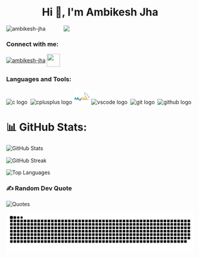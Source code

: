 <h1 align="center"><b>Hi 👋, I'm Ambikesh Jha</b></h1>

<img align='right'  width="350" src="https://i.pinimg.com/originals/e8/f4/53/e8f453469a3ec97ecd354df465d73913.gif">

<p align="left"> 
<img src="https://komarev.com/ghpvc/?username=ambikesh-jha&label=Profile%20views&color=0e75b6&style=flat" alt="ambikesh-jha" /> </p>

<h3 align="left">Connect with me:</h3>
<p align="left">
<a href="https://linkedin.com/in/ambikesh-jha" target="blank"><img align="center" src="https://raw.githubusercontent.com/rahuldkjain/github-profile-readme-generator/master/src/images/icons/Social/linked-in-alt.svg" alt="ambikesh-jha" height="30" width="40" /></a>
  <a href="mailto:jhaambikesh8@gmail.com" target="blank"><img align="center" src="https://cdn.iconscout.com/icon/free/png-256/free-gmail-7662227-6297163.png" height="35" width="35" /></a>
</p>

<h3 align="left">Languages and Tools:</h3>
<div align="left">
  <img src="https://cdn.jsdelivr.net/gh/devicons/devicon/icons/c/c-original.svg" height="40" alt="c logo"  />
  <img/>
  <img src="https://cdn.jsdelivr.net/gh/devicons/devicon/icons/cplusplus/cplusplus-original.svg" height="40" alt="cplusplus logo"  />
  <img/>
  <img src="https://raw.githubusercontent.com/devicons/devicon/master/icons/mysql/mysql-original-wordmark.svg" alt="mysql" width="40" height="40"/><img />
  <img src="https://cdn.jsdelivr.net/gh/devicons/devicon/icons/vscode/vscode-original.svg" height="40" alt="vscode logo"  /> 
  <img />
  <img src="https://cdn.jsdelivr.net/gh/devicons/devicon/icons/git/git-original.svg" height="40" alt="git logo"  />
  <img/>
  <img src="https://cdn.jsdelivr.net/gh/devicons/devicon/icons/github/github-original.svg" height="40" alt="github logo"  />
  <img />
</div>

# 📊 GitHub Stats:
<p><img align="center" alt="GitHub Stats" width="455" src="https://github-readme-stats.vercel.app/api?username=ambikesh-jha&theme=dark&hide_border=false&include_all_commits=true&count_private=true" /></p>
<p><img align="center" alt="GitHub Streak" width="455" src="https://github-readme-streak-stats.herokuapp.com/?user=ambikesh-jha&theme=dark&hide_border=false" /></p>
<p><img align="center" alt="Top Languages" width="455" src="https://github-readme-stats.vercel.app/api/top-langs/?username=ambikesh-jha&theme=dark&hide_border=false&include_all_commits=true&count_private=true&layout=compact" /></p>

### ✍️ Random Dev Quote
<p><img align="center" alt="Quotes" width="600" src="https://quotes-github-readme.vercel.app/api?type=horizontal&theme=dark&hide" /></p>

<picture>
  <source media="(prefers-color-scheme: dark)" srcset="https://raw.githubusercontent.com/platane/snk/output/github-contribution-grid-snake-dark.svg"/>
  <source media="(prefers-color-scheme: light)"srcset="https://raw.githubusercontent.com/platane/snk/output/github-contribution-grid-snake.svg"/>
  <img alt="github contribution grid snake animation" src="https://raw.githubusercontent.com/platane/snk/output/github-contribution-grid-snake.svg"/>
</picture>








